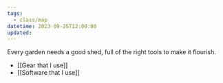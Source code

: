 ```yaml
---
tags:
  - class/map
datetime: 2023-09-25T12:00:00
updated:
---
```

Every garden needs a good shed, full of the right tools to make it flourish.

- [[Gear that I use]]
- [[Software that I use]]